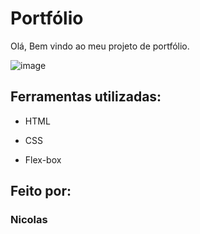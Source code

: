
# Portfólio
Olá, Bem vindo ao meu projeto de portfólio.


![image](https://github.com/user-attachments/assets/7794ad1a-8ed8-4552-a5f5-94c170361bc1)

## Ferramentas utilizadas:

* HTML

* CSS

* Flex-box

## Feito por:

### Nicolas


